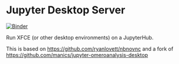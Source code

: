 # Jupyter Desktop Server
[![Binder](https://mybinder.org/badge_logo.svg)](https://mybinder.org/v2/gh/KenyOnFire/Docker_RDP_TEST/master?urlpath=desktop)

Run XFCE (or other desktop environments) on a JupyterHub.

This is based on https://github.com/ryanlovett/nbnovnc and a fork of https://github.com/manics/jupyter-omeroanalysis-desktop

